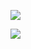 ![](/storage/emulated/0/Android/data/cn.sunshinesudio.libv/files/Pictures/MiaD2023-01-0211-11-44.jpg)    
    
![](/storage/emulated/0/Android/data/cn.sunshinesudio.libv/files/Pictures/MiaD2023-01-0211-23-27.jpg)    
